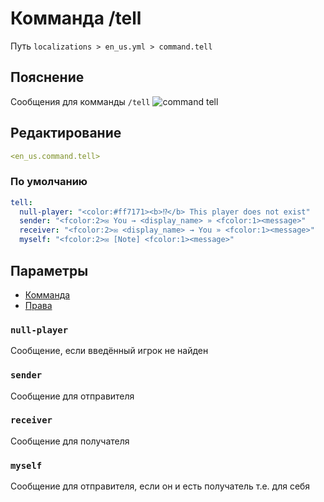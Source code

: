 # Комманда /tell
Путь `localizations > en_us.yml > command.tell`

## Пояснение
Сообщения для комманды `/tell`
![command tell](/commandtell.png)

## Редактирование
```yaml
<en_us.command.tell>
```

### По умолчанию
```yaml
tell:
  null-player: "<color:#ff7171><b>⁉</b> This player does not exist"
  sender: "<fcolor:2>✉ You → <display_name> » <fcolor:1><message>"
  receiver: "<fcolor:2>✉ <display_name> → You » <fcolor:1><message>"
  myself: "<fcolor:2>✉ [Note] <fcolor:1><message>"
```

## Параметры

- [Комманда](/docs/command/tell/)
- [Права](/docs/permission/command/tell/)

### `null-player`

Сообщение, если введённый игрок не найден

### `sender`

Сообщение для отправителя

### `receiver`

Сообщение для получателя

### `myself`

Сообщение для отправителя, если он и есть получатель т.е. для себя


